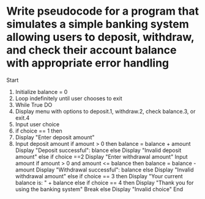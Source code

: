 # Write pseudocode for a program that simulates a simple banking system allowing users to deposit, withdraw, and check their account balance with appropriate error handling

Start

1. Initialize balance = 0
2. Loop indefinitely until user chooses to exit
3. While True DO
4. Display menu with options to deposit.1, withdraw.2, check balance.3, or exit.4
5. Input user choice
6. if choice == 1 then
7. Display "Enter deposit amount"
8. Input deposit amount
   if amount > 0 then
   balance = balance + amount
   Display "Deposit successful": blance
   else
   Display "Invalid deposit amount"
   else if choice ==2
   Display "Enter withdrawal amount"
   Input amount
   if amount > 0 and amount <= balance then
   balance = balance - amount
   Display "Withdrawal successful": balance
   else
   Display "Invalid withdrawal amount"
   else if choice == 3 then
   Display "Your current balance is: " + balance
   else if choice == 4 then
   Display "Thank you for using the banking system"
   Break
   else
   Display "Invalid choice"
   End

